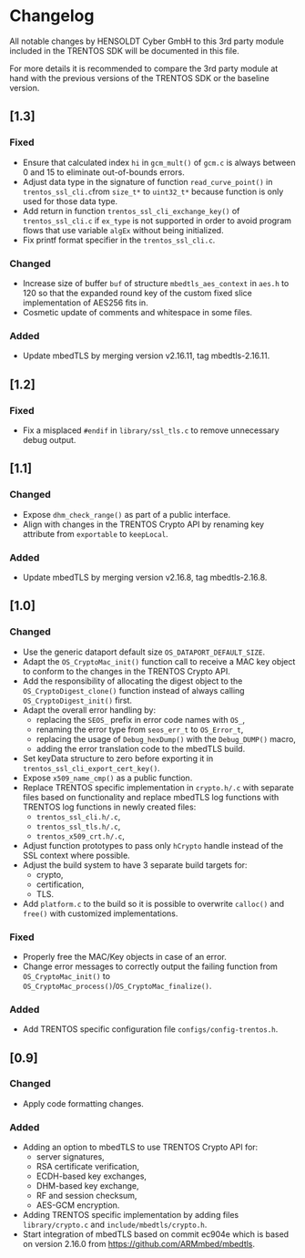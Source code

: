 # Changelog

All notable changes by HENSOLDT Cyber GmbH to this 3rd party module included in
the TRENTOS SDK will be documented in this file.

For more details it is recommended to compare the 3rd party module at hand with
the previous versions of the TRENTOS SDK or the baseline version.

## [1.3]

### Fixed

- Ensure that calculated index `hi` in `gcm_mult()` of `gcm.c` is always between
  0 and 15 to eliminate out-of-bounds errors.
- Adjust data type in the signature of function `read_curve_point()` in
  `trentos_ssl_cli.c`from `size_t*` to `uint32_t*` because function is only used
  for those data type.
- Add return in function `trentos_ssl_cli_exchange_key()` of `trentos_ssl_cli.c`
  if `ex_type` is not supported in order to avoid program flows that use
  variable `algEx` without being initialized.
- Fix printf format specifier in the `trentos_ssl_cli.c`.

### Changed

- Increase size of buffer `buf` of structure `mbedtls_aes_context` in `aes.h` to
  120 so that the expanded round key of the custom fixed slice implementation of
  AES256 fits in.
- Cosmetic update of comments and whitespace in some files.

### Added

- Update mbedTLS by merging version v2.16.11, tag mbedtls-2.16.11.

## [1.2]

### Fixed

- Fix a misplaced `#endif` in `library/ssl_tls.c` to remove unnecessary debug
output.

## [1.1]

### Changed

- Expose `dhm_check_range()` as part of a public interface.
- Align with changes in the TRENTOS Crypto API by renaming key attribute from
`exportable` to `keepLocal`.

### Added

- Update mbedTLS by merging version v2.16.8, tag mbedtls-2.16.8.

## [1.0]

### Changed

- Use the generic dataport default size `OS_DATAPORT_DEFAULT_SIZE`.
- Adapt the `OS_CryptoMac_init()` function call to receive a MAC key object to
conform to the changes in the TRENTOS Crypto API.
- Add the responsibility of allocating the digest object to the
`OS_CryptoDigest_clone()` function instead of always calling
`OS_CryptoDigest_init()` first.
- Adapt the overall error handling by:
  - replacing the `SEOS_` prefix in error code names with `OS_`,
  - renaming the error type from `seos_err_t` to `OS_Error_t`,
  - replacing the usage of `Debug_hexDump()` with the `Debug_DUMP()` macro,
  - adding the error translation code to the mbedTLS build.
- Set keyData structure to zero before exporting it in
`trentos_ssl_cli_export_cert_key()`.
- Expose `x509_name_cmp()` as a public function.
- Replace TRENTOS specific implementation in `crypto.h/.c` with separate files
based on functionality and replace mbedTLS log functions with TRENTOS log
functions in newly created files:
  - `trentos_ssl_cli.h/.c`,
  - `trentos_ssl_tls.h/.c`,
  - `trentos_x509_crt.h/.c`,
- Adjust function prototypes to pass only `hCrypto` handle instead of the SSL
context where possible.
- Adjust the build system to have 3 separate build targets for:
  - crypto,
  - certification,
  - TLS.
- Add `platform.c` to the build so it is possible to overwrite `calloc()` and
`free()` with customized implementations.

### Fixed

- Properly free the MAC/Key objects in case of an error.
- Change error messages to correctly output the failing function from
`OS_CryptoMac_init()` to `OS_CryptoMac_process()`/`OS_CryptoMac_finalize()`.

### Added

- Add TRENTOS specific configuration file `configs/config-trentos.h`.

## [0.9]

### Changed

- Apply code formatting changes.

### Added

- Adding an option to mbedTLS to use TRENTOS Crypto API for:
  - server signatures,
  - RSA certificate verification,
  - ECDH-based key exchanges,
  - DHM-based key exchange,
  - RF and session checksum,
  - AES-GCM encryption.
- Adding TRENTOS specific implementation by adding files `library/crypto.c`
and `include/mbedtls/crypto.h`.
- Start integration of mbedTLS based on commit ec904e which is based on version
2.16.0 from <https://github.com/ARMmbed/mbedtls>.
